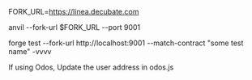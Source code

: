 FORK_URL=https://linea.decubate.com

anvil --fork-url $FORK_URL --port 9001

forge test --fork-url http://localhost:9001 --match-contract "some test name" -vvvv


If using Odos,
Update the user address in odos.js
